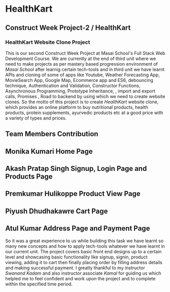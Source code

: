 # HealthKart

Construct Week Project-2 / HealthKart
  ---
 
### **HealthKart Website Clone Project**

This is our second Construct Week Project at Masai School's Full Stack Web Development Course. We are currently at the end of third unit where we need to make projects as per mastery based progression environment of _Masai School_ after learnig certain tech-tools and in third unit we have learnt APIs and cloning of some of apps like Youtube, Weather Forecasting App, MovieSearch App, Google Map, Ecommerce app and ES6, debouncing technique, Authentication and Validation, Constructor Functions, Asynchronous Programming, Prototype Inheritance, , import and export calls, Promises , Road to backend by using which we need to create website clones. So the motto of this project is to create *HealthKart* website clone, which provides an online platform to buy nutritional products, health products, protein supplements, ayurvedic products etc at a good price with a variety of types and prices. 

**Team Members          Contribution**
---
Monika Kumari         Home Page
---
Akash Pratap Singh    Signup, Login Page and Products Page
---
Premkumar Hulikoppe   Product View Page
---
Piyush Dhudhakawre    Cart Page
---
Atul Kumar            Address Page and Payment Page
---

  So it was a great experience to us while building this task we have learnt so many new concepts and how to apply tech-tools whatever we have learnt in our current unit. The project covers basic front end designs up to a certain level and showcasing basic functionality like signup, signin, product viewing, adding it to cart then finally placing order by filling address details and making successful payment. I greatly thankful to my instructor *Swanand Kadam* and also instructor associate *Kamal* for guiding us which helpled me to feel confident and work upon the project and to complete within the specified time period.
 
 



